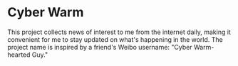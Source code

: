 # Cyber Warm

This project collects news of interest to me from the internet daily, making it convenient for me to stay updated on what's happening in the world. The project name is inspired by a friend's Weibo username: "Cyber Warm-hearted Guy."
